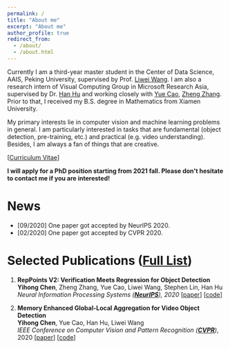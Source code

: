 ```yaml
---
permalink: /
title: "About me"
excerpt: "About me"
author_profile: true
redirect_from: 
  - /about/
  - /about.html
---
```


Currently I am a third-year master student in the Center of Data Science, AAIS, Peking University, supervised by Prof.  [Liwei Wang](http://www.liweiwang-pku.com/). I am also a research intern of Visual Computing Group in Microsoft Research Asia, supervised by Dr. [Han Hu](https://ancientmooner.github.io/) and working closely with [Yue Cao](http://yue-cao.me/), [Zheng Zhang](https://stupidzz.github.io/). Prior to that, I received my B.S. degree in Mathematics from Xiamen University.

My primary interests lie in computer vision and machine learning problems in general. I am particularly interested in tasks that are fundamental (object detection, pre-training, etc.) and practical (e.g. video understanding). Besides, I am always a fan of things that are creative.

[[Curriculum Vitae](https://scalsol.github.io/files/cv.pdf)]

<strong>I will apply for a PhD position starting from 2021 fall. Please don't hesitate to contact me if you are interested! </strong>

News
======

- [09/2020] One paper got accepted by NeurIPS 2020.
- [02/2020] One paper got accepted by CVPR 2020.

Selected Publications ([Full List](https://scalsol.github.io/publications))
======

1. <strong>RepPoints V2: Verification Meets Regression for Object Detection</strong>  
   <strong>Yihong Chen</strong>, Zheng Zhang, Yue Cao, Liwei Wang, Stephen Lin, Han Hu  
   <i>Neural Information Processing Systems (<strong>[NeurIPS](https://neurips.cc/)</strong>), 2020</i> [[paper](https://arxiv.org/abs/2007.08508)] [[code](https://github.com/Scalsol/RepPointsV2)]

2. <strong>Memory Enhanced Global-Local Aggregation for Video Object Detection</strong>  
   <strong>Yihong Chen</strong>, Yue Cao, Han Hu, Liwei Wang  
   <i>IEEE Conference on Computer Vision and Pattern Recognition ([<strong>CVPR</strong>](http://cvpr2020.thecvf.com/))</i>, 2020 [[paper](https://arxiv.org/abs/2003.12063)] [[code](https://github.com/Scalsol/mega.pytorch)]